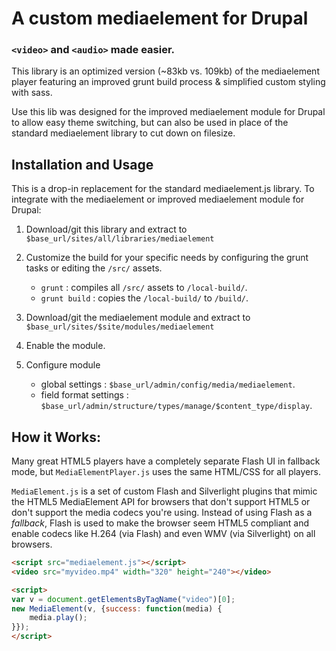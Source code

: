 # A custom mediaelement for Drupal

### `<video>` and `<audio>` made easier.

This library is an optimized version (~83kb vs. 109kb) of the mediaelement player featuring an improved grunt build process & simplified custom styling with sass.

Use this lib was designed for the improved mediaelement module for Drupal to allow easy theme switching, but can also be used in place of the standard mediaelement library to cut down on filesize.

## Installation and Usage
This is a drop-in replacement for the standard mediaelement.js library. To integrate with the mediaelement or improved mediaelement module for Drupal:

1. Download/git this library and extract to `$base_url/sites/all/libraries/mediaelement`

2. Customize the build for your specific needs by configuring the grunt tasks or editing the `/src/` assets.

	- `grunt` : compiles all `/src/` assets to `/local-build/`.
	- `grunt build` : copies the `/local-build/` to `/build/`.

3. Download/git the mediaelement module and extract to `$base_url/sites/$site/modules/mediaelement`

4. Enable the module.

5. Configure module

 	- global settings : `$base_url/admin/config/media/mediaelement`.
	- field format settings :  `$base_url/admin/structure/types/manage/$content_type/display`.

## How it Works:
Many great HTML5 players have a completely separate Flash UI in fallback mode, but `MediaElementPlayer.js` uses the same HTML/CSS for all players.

`MediaElement.js` is a set of custom Flash and Silverlight plugins that mimic the HTML5 MediaElement API for browsers that don't support HTML5 or don't support the media codecs you're using.
Instead of using Flash as a _fallback_, Flash is used to make the browser seem HTML5 compliant and enable codecs like H.264 (via Flash) and even WMV (via Silverlight) on all browsers.
```html
<script src="mediaelement.js"></script>
<video src="myvideo.mp4" width="320" height="240"></video>

<script>
var v = document.getElementsByTagName("video")[0];
new MediaElement(v, {success: function(media) {
	media.play();
}});
</script>
```
